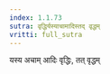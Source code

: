 ```yaml
---
index: 1.1.73
sutra: वृद्धिर्यस्याचामादिस्तद् वृद्धम्
vritti: full_sutra
---
```


यस्य अचाम् आदिः वृद्धिः, तत् वृद्धम् 